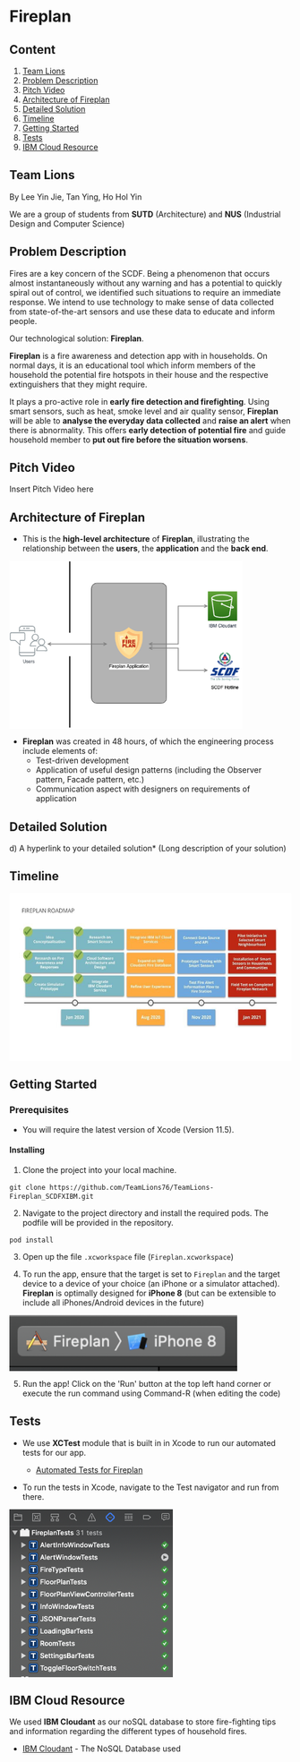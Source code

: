 # Fireplan

## Content
1. [Team Lions](#team-lions) 
1. [Problem Description](#problem-description) 
1. [Pitch Video](#pitch-video) 
1. [Architecture of Fireplan](#architecture-of-fireplan) 
1. [Detailed Solution](#detailed-solution) 
1. [Timeline](#timeline) 
1. [Getting Started](#getting-started) 
1. [Tests](#tests) 
1. [IBM Cloud Resource](#ibm-cloud-resource) 

## Team Lions
By Lee Yin Jie, Tan Ying, Ho Hol Yin

We are a group of students from **SUTD** (Architecture) and **NUS** (Industrial Design and Computer Science)

## Problem Description
Fires are a key concern of the SCDF. Being a phenomenon that occurs almost instantaneously without any warning and has a potential to quickly spiral out of control, we identified such situations to require an immediate response. We intend to use technology to make sense of data collected from state-of-the-art sensors and use these data to educate and inform people.

Our technological solution: **Fireplan**.

**Fireplan** is a fire awareness and detection app with in households. On normal days, it is an educational tool which inform members of the household the potential fire hotspots in their house and the respective extinguishers that they might require. 

It plays a pro-active role in **early fire detection and firefighting**. Using smart sensors, such as heat, smoke level and air quality sensor, **Fireplan** will be able to **analyse the everyday data collected** and **raise an alert** when there is abnormality. This offers **early detection of potential fire** and guide household member to **put out fire before the situation worsens**.

## Pitch Video
Insert Pitch Video here

## Architecture of Fireplan
* This is the **high-level architecture** of **Fireplan**, illustrating the relationship between the **users**, the **application** and the **back end**.

<a href="url"><img src="https://github.com/TeamLions76/TeamLions-Fireplan_SCDFXIBM/blob/master/Fireplan/Diagrams/architecture.png" align="center" height="300"></a>

* **Fireplan** was created in 48 hours, of which the engineering process include elements of:
  * Test-driven development
  * Application of useful design patterns (including the Observer pattern, Facade pattern, etc.)
  * Communication aspect with designers on requirements of application

## Detailed Solution
d) A hyperlink to your detailed solution* (Long description of your solution)

## Timeline
<a href="url"><img src="https://github.com/TeamLions76/TeamLions-Fireplan_SCDFXIBM/blob/master/Fireplan/Diagrams/timeline.jpg" align="center" height="300"></a>

## Getting Started

### Prerequisites
* You will require the latest version of Xcode (Version 11.5).

#### Installing
1. Clone the project into your local machine.
```
git clone https://github.com/TeamLions76/TeamLions-Fireplan_SCDFXIBM.git
```
2. Navigate to the project directory and install the required pods. The podfile will be provided in the repository.
```
pod install
```
3. Open up the file `.xcworkspace` file (`Fireplan.xcworkspace`)

4. To run the app, ensure that the target is set to `Fireplan` and the target device to a device of your choice (an iPhone or a simulator attached). **Fireplan** is optimally designed for **iPhone 8** (but can be extensible to include all iPhones/Android devices in the future)

<a href="url"><img src="https://github.com/TeamLions76/TeamLions-Fireplan_SCDFXIBM/blob/master/Fireplan/Diagrams/target.png" align="center" height="100"></a>

5. Run the app! Click on the 'Run' button at the top left hand corner or execute the run command using Command-R (when editing the code)

## Tests
* We use **XCTest** module that is built in in Xcode to run our automated tests for our app.

  * <a href="https://github.com/TeamLions76/TeamLions-Fireplan_SCDFXIBM/tree/master/Fireplan/FireplanTests">Automated Tests for Fireplan</a>

* To run the tests in Xcode, navigate to the Test navigator and run from there.

<a href="url"><img src="https://github.com/TeamLions76/TeamLions-Fireplan_SCDFXIBM/blob/master/Fireplan/Diagrams/tests.png" align="center" height="300"></a>

## IBM Cloud Resource
We used **IBM Cloudant** as our noSQL database to store fire-fighting tips and information regarding the different types of household fires.

* <a href="https://cloud.ibm.com/catalog/services/cloudant">IBM Cloudant</a> - The NoSQL Database used

